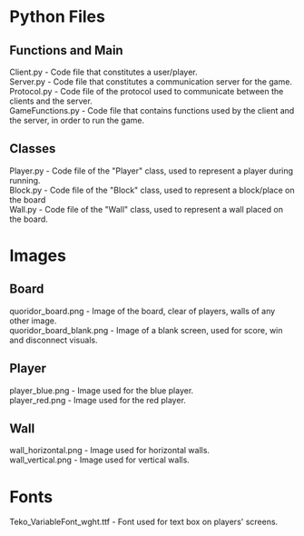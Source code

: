 # Python Files
## Functions and Main 
Client.py - Code file that constitutes a user/player.  
Server.py - Code file that constitutes a communication server for the game.  
Protocol.py - Code file of the protocol used to communicate between the clients and the server.  
GameFunctions.py - Code file that contains functions used by the client and the server, in order to run the game.  

## Classes 
Player.py - Code file of the "Player" class, used to represent a player during running.  
Block.py - Code file of the "Block" class, used to represent a block/place on the board  
Wall.py - Code file of the "Wall" class, used to represent a wall placed on the board.  

# Images
## Board 
quoridor_board.png - Image of the board, clear of players, walls of any other image.  
quoridor_board_blank.png - Image of a blank screen, used for score, win and disconnect visuals.  

## Player 
player_blue.png - Image used for the blue player.  
player_red.png - Image used for the red player.  

## Wall 
wall_horizontal.png - Image used for horizontal walls.  
wall_vertical.png - Image used for vertical walls.  

# Fonts
Teko_VariableFont_wght.ttf - Font used for text box on players' screens.
